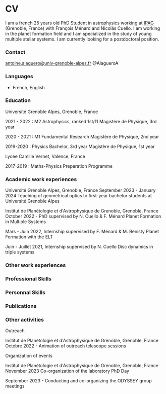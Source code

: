 # CV

I am a french 25 years old PhD Student in astrophysics working at [IPAG](https://ipag.osug.fr) (Grenoble, France) with François Ménard and Nicolás Cuello. I am working in the planet formation field and I am specialized in the study of young multiple stellar systems. 
I am currently looking for a postdoctoral position.

### Contact 

antoine.alaguero@univ-grenoble-alpes.fr
@AlagueroA


### Languages

- French, English

### Education 

Université Grenoble Alpes, Grenoble, France

2021 - 2022 : M2 Astrophysics, ranked 1st/11
              Magistère de Physique, 3rd year

2020 - 2021 :  M1 Fundamental Research
               Magistère de Physique, 2nd year

2019-2020 :   Physics Bachelor, 3rd year
              Magistère de Physique, 1st year

Lycée Camille Vernet, Valence, France

2017-2019 :   Maths-Physics Preparation Programme




### Academic work experiences 

Université Grenoble Alpes, Grenoble, France
September 2023 - January 2024
Teaching of geometrical optics to first-year bachelor students at Université Grenoble Alpes

Institut de Planétologie et d'Astrophysique de Grenoble, Grenoble, France
October 2022 - 
PhD supervised by N. Cuello & F. Ménard
Planet Formation in Multiple Systems

Mars - Juin 2022,
Internship supervised by F. Ménard & M. Benisty
Planet Formation with the ELT

Juin - Juillet 2021, 
Internship supervised by N. Cuello 
Disc dynamics in triple systems


### Other work experiences
  


### Professional Skills

### Personnal Skills

### Publications

### Other activities

Outreach

Institut de Planétologie et d'Astrophysique de Grenoble, Grenoble, France
Octobre 2022 - 
Animation of outreach telescope sessions


Organization of events

Institut de Planétologie et d'Astrophysique de Grenoble, Grenoble, France
November 2023
Co-organization of the laboratory PhD Day

September 2023 -
Conducting and co-organizing the ODYSSEY group meetings
